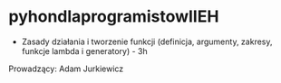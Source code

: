 # pyhondlaprogramistowIIEH

- Zasady działania i tworzenie funkcji (definicja, argumenty, zakresy, funkcje
lambda i generatory) - 3h

Prowadzący: Adam Jurkiewicz